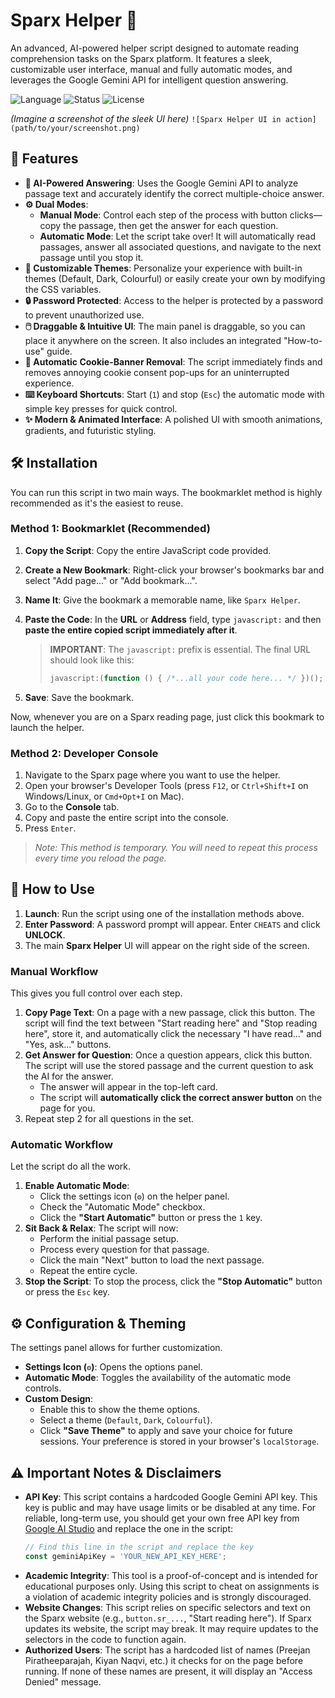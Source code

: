 # Sparx Helper 🚀

An advanced, AI-powered helper script designed to automate reading comprehension tasks on the Sparx platform. It features a sleek, customizable user interface, manual and fully automatic modes, and leverages the Google Gemini API for intelligent question answering.

![Language](https://img.shields.io/badge/Language-JavaScript-F7DF1E?style=for-the-badge&logo=javascript)
![Status](https://img.shields.io/badge/Status-Active-4C1?style=for-the-badge)
![License](https://img.shields.io/badge/License-MIT-blue.svg?style=for-the-badge)

*(Imagine a screenshot of the sleek UI here)*
`![Sparx Helper UI in action](path/to/your/screenshot.png)`

## 🌟 Features

*   **🤖 AI-Powered Answering**: Uses the Google Gemini API to analyze passage text and accurately identify the correct multiple-choice answer.
*   **⚙️ Dual Modes**:
    *   **Manual Mode**: Control each step of the process with button clicks—copy the passage, then get the answer for each question.
    *   **Automatic Mode**: Let the script take over! It will automatically read passages, answer all associated questions, and navigate to the next passage until you stop it.
*   **🎨 Customizable Themes**: Personalize your experience with built-in themes (Default, Dark, Colourful) or easily create your own by modifying the CSS variables.
*   **🔒 Password Protected**: Access to the helper is protected by a password to prevent unauthorized use.
*   **🖱️ Draggable & Intuitive UI**: The main panel is draggable, so you can place it anywhere on the screen. It also includes an integrated "How-to-use" guide.
*   **🍪 Automatic Cookie-Banner Removal**: The script immediately finds and removes annoying cookie consent pop-ups for an uninterrupted experience.
*   **⌨️ Keyboard Shortcuts**: Start (`1`) and stop (`Esc`) the automatic mode with simple key presses for quick control.
*   **✨ Modern & Animated Interface**: A polished UI with smooth animations, gradients, and futuristic styling.

## 🛠️ Installation

You can run this script in two main ways. The bookmarklet method is highly recommended as it's the easiest to reuse.

### Method 1: Bookmarklet (Recommended)

1.  **Copy the Script**: Copy the entire JavaScript code provided.
2.  **Create a New Bookmark**: Right-click your browser's bookmarks bar and select "Add page..." or "Add bookmark...".
3.  **Name It**: Give the bookmark a memorable name, like `Sparx Helper`.
4.  **Paste the Code**: In the **URL** or **Address** field, type `javascript:` and then **paste the entire copied script immediately after it**.

    > **IMPORTANT**: The `javascript:` prefix is essential. The final URL should look like this:
    > ```javascript
    > javascript:(function () { /*...all your code here... */ })();
    > ```

5.  **Save**: Save the bookmark.

Now, whenever you are on a Sparx reading page, just click this bookmark to launch the helper.

### Method 2: Developer Console

1.  Navigate to the Sparx page where you want to use the helper.
2.  Open your browser's Developer Tools (press `F12`, or `Ctrl+Shift+I` on Windows/Linux, or `Cmd+Opt+I` on Mac).
3.  Go to the **Console** tab.
4.  Copy and paste the entire script into the console.
5.  Press `Enter`.

> *Note: This method is temporary. You will need to repeat this process every time you reload the page.*

## 🚀 How to Use

1.  **Launch**: Run the script using one of the installation methods above.
2.  **Enter Password**: A password prompt will appear. Enter `CHEATS` and click **UNLOCK**.
3.  The main **Sparx Helper** UI will appear on the right side of the screen.

### Manual Workflow

This gives you full control over each step.

1.  **Copy Page Text**: On a page with a new passage, click this button. The script will find the text between "Start reading here" and "Stop reading here", store it, and automatically click the necessary "I have read..." and "Yes, ask..." buttons.
2.  **Get Answer for Question**: Once a question appears, click this button. The script will use the stored passage and the current question to ask the AI for the answer.
    *   The answer will appear in the top-left card.
    *   The script will **automatically click the correct answer button** on the page for you.
3.  Repeat step 2 for all questions in the set.

### Automatic Workflow

Let the script do all the work.

1.  **Enable Automatic Mode**:
    *   Click the settings icon (`⚙️`) on the helper panel.
    *   Check the "Automatic Mode" checkbox.
    *   Click the **"Start Automatic"** button or press the `1` key.
2.  **Sit Back & Relax**: The script will now:
    *   Perform the initial passage setup.
    *   Process every question for that passage.
    *   Click the main "Next" button to load the next passage.
    *   Repeat the entire cycle.
3.  **Stop the Script**: To stop the process, click the **"Stop Automatic"** button or press the `Esc` key.

## ⚙️ Configuration & Theming

The settings panel allows for further customization.

*   **Settings Icon (`⚙️`)**: Opens the options panel.
*   **Automatic Mode**: Toggles the availability of the automatic mode controls.
*   **Custom Design**:
    *   Enable this to show the theme options.
    *   Select a theme (`Default`, `Dark`, `Colourful`).
    *   Click **"Save Theme"** to apply and save your choice for future sessions. Your preference is stored in your browser's `localStorage`.

## ⚠️ Important Notes & Disclaimers

*   **API Key**: This script contains a hardcoded Google Gemini API key. This key is public and may have usage limits or be disabled at any time. For reliable, long-term use, you should get your own free API key from [Google AI Studio](https://aistudio.google.com/app/apikey) and replace the one in the script:
    ```javascript
    // Find this line in the script and replace the key
    const geminiApiKey = 'YOUR_NEW_API_KEY_HERE';
    ```
*   **Academic Integrity**: This tool is a proof-of-concept and is intended for educational purposes only. Using this script to cheat on assignments is a violation of academic integrity policies and is strongly discouraged.
*   **Website Changes**: This script relies on specific selectors and text on the Sparx website (e.g., `button.sr_...`, "Start reading here"). If Sparx updates its website, the script may break. It may require updates to the selectors in the code to function again.
*   **Authorized Users**: The script has a hardcoded list of names (Preejan Piratheeparajah, Kiyan Naqvi, etc.) it checks for on the page before running. If none of these names are present, it will display an "Access Denied" message.
